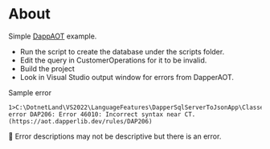﻿# About

Simple [DappAOT](https://aot.dapperlib.dev/gettingstarted) example.

- Run the script to create the database under the scripts folder.
- Edit the query in CustomerOperations for it to be invalid.
- Build the project
- Look in Visual Studio output window for errors from DapperAOT.

Sample error

```
1>C:\DotnetLand\VS2022\LanguageFeatures\DapperSqlServerToJsonApp\Classes\CustomersOperations.cs(42,52,42,52): error DAP206: Error 46010: Incorrect syntax near CT. (https://aot.dapperlib.dev/rules/DAP206)
```

:small_orange_diamond: Error descriptions may not be descriptive but there is an error.

